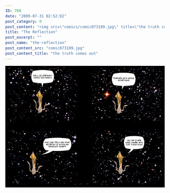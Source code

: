 ```yaml
---
ID: 708
date: "2009-07-31 02:52:02"
post_category: 0
post_content: "<img src=\"comics/comic073109.jpg\" title=\"the truth comes out\" />"
title: "The Reflection"
post_excerpt: ""
post_name: "the-reflection"
post_content_src: "comic073109.jpg"
post_content_title: "the truth comes out"
---
```



[![the truth comes out](/comics-hi-res/comic073109.jpg)](/comics-hi-res/comic073109.jpg "the truth comes out")
